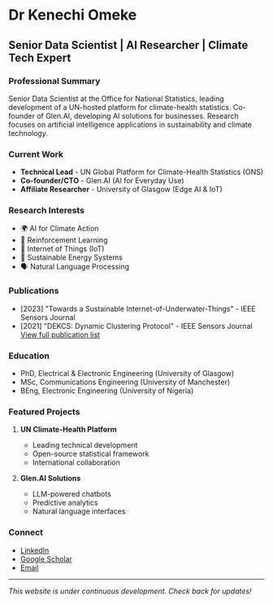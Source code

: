 # Dr Kenechi Omeke
## Senior Data Scientist | AI Researcher | Climate Tech Expert

### Professional Summary
Senior Data Scientist at the Office for National Statistics, leading development of a UN-hosted platform for climate-health statistics. Co-founder of Glen.AI, developing AI solutions for businesses. Research focuses on artificial intelligence applications in sustainability and climate technology.

### Current Work
- **Technical Lead** - UN Global Platform for Climate-Health Statistics (ONS)
- **Co-founder/CTO** - Glen.AI (AI for Everyday Use)
- **Affiliate Researcher** - University of Glasgow (Edge AI & IoT)

### Research Interests
- 🌍 AI for Climate Action
- 🤖 Reinforcement Learning
- 🌱 Internet of Things (IoT)
- 🔋 Sustainable Energy Systems
- 🗣️ Natural Language Processing

### Publications
- [2023] "Towards a Sustainable Internet-of-Underwater-Things" - IEEE Sensors Journal
- [2021] "DEKCS: Dynamic Clustering Protocol" - IEEE Sensors Journal
[View full publication list](https://scholar.google.com/citations?user=AVQJbh4AAAAJ)

### Education
- PhD, Electrical & Electronic Engineering (University of Glasgow)
- MSc, Communications Engineering (University of Manchester)
- BEng, Electronic Engineering (University of Nigeria)

### Featured Projects
1. **UN Climate-Health Platform**
   - Leading technical development
   - Open-source statistical framework
   - International collaboration

2. **Glen.AI Solutions**
   - LLM-powered chatbots
   - Predictive analytics
   - Natural language interfaces

### Connect
- [LinkedIn](https://www.linkedin.com/in/kenomeke)
- [Google Scholar](https://scholar.google.com/citations?user=AVQJbh4AAAAJ)
- [Email](mailto:mailomeke@gmail.com)

---
*This website is under continuous development. Check back for updates!*
